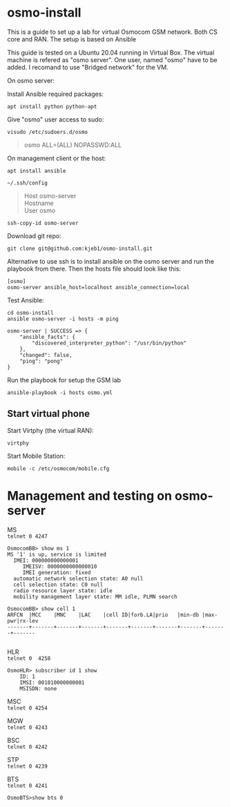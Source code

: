 # osmo-install

This is a guide to set up a lab for virtual Osmocom GSM network. Both CS core and RAN. The setup is based on Ansible

This guide is tested on a Ubuntu 20.04 running in Virtual Box. The virtual machine is refered as "osmo server". One user, named "osmo" have to be added. I recomand to use "Bridged network" for the VM.

On osmo server:

Install Ansible required packages: 
```
apt install python python-apt
```

Give "osmo" user access to sudo: 
```
visudo /etc/sudoers.d/osmo
```
>osmo ALL=(ALL) NOPASSWD:ALL

On management client or the host:
```
apt install ansible
```

`~/.ssh/config`
>Host osmo-server<br>
>    Hostname <VM IP><br>
>    User osmo<br>

```
ssh-copy-id osmo-server
```

Download git repo:
```
git clone git@github.com:kjeb1/osmo-install.git
```

Alternative to use ssh is to install ansible on the osmo server and run the playbook from there. Then the hosts file should look like this:
```
[osmo]
osmo-server ansible_host=localhost ansible_connection=local
```

Test Ansible: 
```
cd osmo-install
ansible osmo-server -i hosts -m ping
```

    osmo-server | SUCCESS => {
        "ansible_facts": {
            "discovered_interpreter_python": "/usr/bin/python"
        },
        "changed": false,
        "ping": "pong"
    }


Run the playbook for setup the GSM lab
```
ansible-playbook -i hosts osmo.yml
```


## Start virtual phone

Start Virtphy (the virtual RAN): 
```
virtphy
```

Start Mobile Station: 
```
mobile -c /etc/osmocom/mobile.cfg
```


# Management and testing on osmo-server

MS<br>
`telnet 0 4247`
```
OsmocomBB> show ms 1
MS '1' is up, service is limited
  IMEI: 000000000000001
     IMEISV: 0000000000000010
     IMEI generation: fixed
  automatic network selection state: A0 null
  cell selection state: C0 null
  radio resource layer state: idle
  mobility management layer state: MM idle, PLMN search

OsmocomBB> show cell 1
ARFCN  |MCC    |MNC    |LAC    |cell ID|forb.LA|prio   |min-db |max-pwr|rx-lev
-------+-------+-------+-------+-------+-------+-------+-------+-------+-------


```

HLR<br>
`telnet 0  4258`
```
OsmoHLR> subscriber id 1 show
    ID: 1
    IMSI: 001010000000001
    MSISDN: none
```

MSC<br>
`telnet 0 4254`

MGW<br>
`telnet 0 4243`

BSC<br>
`telnet 0 4242`

STP<br>
`telnet 0 4239`

BTS<br>
`telnet 0 4241`
```
OsmoBTS>show bts 0
```

